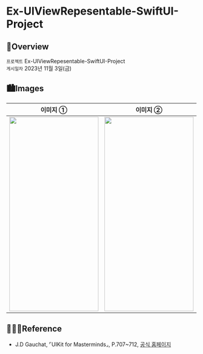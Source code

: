 # Ex-UIViewRepesentable-SwiftUI-Project
## 🍎Overview
`프로젝트` Ex-UIViewRepesentable-SwiftUI-Project <br>
`게시일자` 2023년 11월 3일(금) <br>

## 🏙️Images

| 이미지 ① | 이미지 ② |
| :--: | :--: |
| <img src="https://github.com/rlarjsdn3/ex-filemanager-uikit-project/assets/21079970/5c76bc8c-6b4d-493f-bf6c-f80d81240864" align="center" width="235" height="511"> | <img src="https://github.com/rlarjsdn3/ex-filemanager-uikit-project/assets/21079970/5c09831a-1d21-4a15-a660-86b250ff4ec7" align="center" width="235" height="511"> |
 
## 👩🏻‍💻Reference

* J.D Gauchat, ⌜UIKit for Masterminds⌟, P.707~712, [공식 홈페이지](https://www.formasterminds.com/swiftui_for_masterminds_2nd_edition/links.php) 



